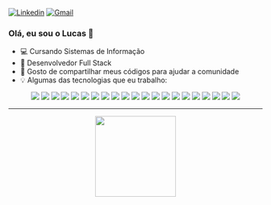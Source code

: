 [![Linkedin](https://img.shields.io/badge/-LinkedIn-blue?style=flat&logo=Linkedin&logoColor=white)](https://www.linkedin.com/in/lucasfernandesprogrammer/)
[![Gmail](https://img.shields.io/badge/-Gmail-c14438?style=flat&logo=Gmail&logoColor=white)](mailto:lucasfernandesprogrammer@gmail.com)



### Olá, eu sou o Lucas 👋

- :computer: Cursando Sistemas de Informação
- :blue_book: Desenvolvedor Full Stack
- :metal: Gosto de compartilhar meus códigos para ajudar a comunidade
- :bulb: Algumas das tecnologias que eu trabalho:

<div align="center">
  <img src="https://img.shields.io/badge/c%23-%2320232a.svg?style=for-the-badge&logo=c-sharp&logoColor=white">
  <img src="https://img.shields.io/badge/.NET-%2320232a.svg?style=for-the-badge&logo=dotnet&logoColor=white">
  <img src="https://img.shields.io/badge/javascript-%2320232a.svg?style=for-the-badge&logo=javascript&logoColor=white">
  <img src="https://img.shields.io/badge/bootstrap-%2320232a.svg?style=for-the-badge&logo=bootstrap&logoColor=white">
  <img src="https://img.shields.io/badge/react-%2320232a.svg?style=for-the-badge&logo=react&logoColor=white">
  <img src="https://img.shields.io/badge/react native-%2320232a.svg?style=for-the-badge&logo=react&logoColor=white">
  <img src="https://img.shields.io/badge/angular-%2320232a.svg?style=for-the-badge&logo=angular&logoColor=white">
  <img src="https://img.shields.io/badge/angularjs-%2320232a.svg?style=for-the-badge&logo=angularjs&logoColor=white">
  <img src="https://img.shields.io/badge/vue.js-%2320232a.svg?style=for-the-badge&logo=vue.js&logoColor=white">
  <img src="https://img.shields.io/badge/java-%2320232a.svg?style=for-the-badge&logo=java&logoColor=white">
  <img src="https://img.shields.io/badge/python-%2320232a.svg?style=for-the-badge&logo=python&logoColor=white">
  <img src="https://img.shields.io/badge/kotlin-%2320232a.svg?style=for-the-badge&logo=kotlin&logoColor=white">
  <img src="https://img.shields.io/badge/mysql-%2320232a.svg?style=for-the-badge&logo=mysql&logoColor=white">
  <img src="https://img.shields.io/badge/MongoDB-%2320232a.svg?style=for-the-badge&logo=mongodb&logoColor=white">
  <img src="https://img.shields.io/badge/html5-%2320232a.svg?style=for-the-badge&logo=html5&logoColor=white">
  <img src="https://img.shields.io/badge/css3-%2320232a.svg?style=for-the-badge&logo=css3&logoColor=white">
  <img src="https://img.shields.io/badge/git-%2320232a.svg?style=for-the-badge&logo=git&logoColor=white">
  <img src="https://img.shields.io/badge/ubuntu-%2320232a.svg?style=for-the-badge&logo=ubuntu&logoColor=white">
  <img src="https://img.shields.io/badge/windows-%2320232a.svg?style=for-the-badge&logo=windows&logoColor=white">
  <img src="https://img.shields.io/badge/figma-%2320232a.svg?style=for-the-badge&logo=figma&logoColor=white">
  <img src="https://img.shields.io/badge/adobexd-%2320232a.svg?style=for-the-badge&logo=adobexd&logoColor=white">
<div>

<hr>

<div align="center">
<img height="160em" src="https://github-readme-stats.vercel.app/api?username=LucasFernandesBrazil&show_icons=true&theme=chartreuse-dark" />
</div>
